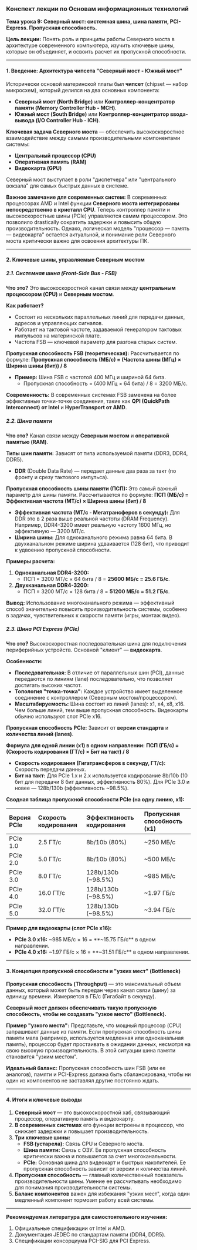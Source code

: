 ### **Конспект лекции по Основам информационных технологий**

**Тема урока 9: Северный мост: системная шина, шина памяти, PCI-Express. Пропускная способность.**

**Цель лекции:** Понять роль и принципы работы Северного моста в архитектуре современного компьютера, изучить ключевые шины, которые он объединяет, и освоить расчет их пропускной способности.

---

#### **1. Введение: Архитектура чипсета "Северный мост - Южный мост"**

Исторически основой материнской платы был **чипсет** (chipset — набор микросхем), который делился на два основных компонента:

*   **Северный мост (North Bridge)** или **Контроллер-концентратор памяти (Memory Controller Hub - MCH)**.
*   **Южный мост (South Bridge)** или **Контроллер-концентратор ввода-вывода (I/O Controller Hub - ICH)**.

**Ключевая задача Северного моста** — обеспечить высокоскоростное взаимодействие между самыми производительными компонентами системы:
*   **Центральный процессор (CPU)**
*   **Оперативная память (RAM)**
*   **Видеокарта (GPU)**

Северный мост выступает в роли "диспетчера" или "центрального вокзала" для самых быстрых данных в системе.

**Важное замечание для современных систем:** В современных процессорах AMD и Intel функции **Северного моста интегрированы непосредственно в кристалл CPU**. Теперь контроллер памяти и высокоскоростные шины (PCIe) управляются самим процессором. Это позволило drastically сократить задержки и повысить общую производительность. Однако, логическая модель "процессор — память — видеокарта" остается актуальной, и понимание роли Северного моста критически важно для освоения архитектуры ПК.

---

#### **2. Ключевые шины, управляемые Северным мостом**

##### **2.1. Системная шина (Front-Side Bus - FSB)**

**Что это?** Это высокоскоростной канал связи между **центральным процессором (CPU)** и **Северным мостом**.

**Как работает?**
*   Состоит из нескольких параллельных линий для передачи данных, адресов и управляющих сигналов.
*   Работает на тактовой частоте, задаваемой генератором тактовых импульсов на материнской плате.
*   Частота FSB — ключевой параметр для разгона старых систем.

**Пропускная способность FSB (теоретическая):**
Рассчитывается по формуле:
**Пропускная способность (МБ/с) = (Частота шины (МГц) × Ширина шины (бит)) / 8**

*   **Пример:** Шина FSB с частотой 400 МГц и шириной 64 бита.
    *   Пропускная способность = (400 МГц × 64 бита) / 8 = 3200 МБ/с.

**Современность:** В современных системах FSB заменена на более эффективные точки-точке соединения, такие как **QPI (QuickPath Interconnect) от Intel** и **HyperTransport от AMD**.

##### **2.2. Шина памяти**

**Что это?** Канал связи между **Северным мостом** и **оперативной памятью (RAM)**.

**Типы шин памяти:** Зависят от типа используемой памяти (DDR3, DDR4, DDR5).
*   **DDR** (Double Data Rate) — передает данные два раза за такт (по фронту и срезу тактового импульса).

**Пропускная способность шины памяти (ПСП):**
Это самый важный параметр для шины памяти. Рассчитывается по формуле:
**ПСП (МБ/с) = Эффективная частота (МТ/с) × Ширина шины (бит) / 8**

*   **Эффективная частота (МТ/с - Мегатрансферов в секунду):** Для DDR это в 2 раза выше реальной частоты (DRAM Frequency). Например, DDR4-3200 имеет реальную частоту 1600 МГц, но эффективную — 3200 МТ/с.
*   **Ширина шины:** Для одноканального режима равна 64 бита. В двухканальном режиме ширина удваивается (128 бит), что приводит к удвоению пропускной способности.

**Примеры расчета:**
1.  **Одноканальная DDR4-3200:**
    *   ПСП = 3200 МТ/с × 64 бита / 8 = **25600 МБ/с = 25.6 ГБ/с**.
2.  **Двухканальная DDR4-3200:**
    *   ПСП = 3200 МТ/с × 128 бита / 8 = **51200 МБ/с = 51.2 ГБ/с**.

**Вывод:** Использование многоканального режима — эффективный способ значительно повысить производительность системы, особенно в задачах, чувствительных к скорости памяти (игры, монтаж видео).

##### **2.3. Шина PCI Express (PCIe)**

**Что это?** Высокоскоростная последовательная шина для подключения периферийных устройств. Основной "клиент" — **видеокарта**.

**Особенности:**
*   **Последовательная:** В отличие от параллельных шин (PCI), данные передаются по линиям (lane) последовательно, что позволяет достигать высоких частот.
*   **Топология "точка-точка":** Каждое устройство имеет выделенное соединение с контроллером (Северным мостом/процессором).
*   **Масштабируемость:** Шина состоит из линий (lanes): x1, x4, x8, x16. Чем больше линий, тем выше пропускная способность. Видеокарты обычно используют слот PCIe x16.

**Пропускная способность PCIe:**
Зависит от **версии стандарта** и **количества линий (lanes)**.

**Формула для одной линии (x1) в одном направлении:**
**ПСП (ГБ/с) = (Скорость кодирования (ГТ/с) × Бит на такт) / 8**

*   **Скорость кодирования (Гигатрансферов в секунду, ГТ/с):** Скорость передачи данных.
*   **Бит на такт:** Для PCIe 1.x и 2.x используется кодирование 8b/10b (10 бит для передачи 8 бит данных, эффективность 80%). Для PCIe 3.0 и новее — 128b/130b (эффективность ~98.5%).

**Сводная таблица пропускной способности PCIe (на одну линию, x1):**

| Версия PCIe | Скорость кодирования | Эффективность кодирования | Пропускная способность (x1) |
| :---------- | :-------------------- | :------------------------- | :--------------------------- |
| PCIe 1.0    | 2.5 ГТ/с              | 8b/10b (80%)               | ~250 МБ/с                   |
| PCIe 2.0    | 5.0 ГТ/с              | 8b/10b (80%)               | ~500 МБ/с                   |
| PCIe 3.0    | 8.0 ГТ/с              | 128b/130b (~98.5%)         | ~985 МБ/с                   |
| PCIe 4.0    | 16.0 ГТ/с             | 128b/130b (~98.5%)         | ~1.97 ГБ/с                  |
| PCIe 5.0    | 32.0 ГТ/с             | 128b/130b (~98.5%)         | ~3.94 ГБ/с                  |

**Пример для видеокарты (слот PCIe x16):**
*   **PCIe 3.0 x16:** ~985 МБ/с × 16 = **~15.75 ГБ/с** в одном направлении.
*   **PCIe 4.0 x16:** ~1.97 ГБ/с × 16 = **~31.51 ГБ/с** в одном направлении.

---

#### **3. Концепция пропускной способности и "узких мест" (Bottleneck)**

**Пропускная способность (Throughput)** — это максимальный объем данных, который может быть передан через канал связи (шину) за единицу времени. Измеряется в ГБ/с (Гигабайт в секунду).

**Северный мост должен обеспечивать такую пропускную способность, чтобы не создавать "узкое место" (Bottleneck).**

**Пример "узкого места":**
Представьте, что мощный процессор (CPU) запрашивает данные из памяти. Если пропускная способность шины памяти мала (например, используется медленная или одноканальная память), процессор будет простаивать в ожидании данных, несмотря на свою высокую производительность. В этой ситуации шина памяти становится "узким местом".

**Идеальный баланс:** Пропускная способность шин FSB (или ее аналогов), памяти и PCI-Express должна быть сбалансирована, чтобы ни один из компонентов не заставлял другие постоянно ждать.

---

#### **4. Итоги и ключевые выводы**

1.  **Северный мост** — это высокоскоростной хаб, связывающий процессор, оперативную память и видеокарту.
2.  **В современных системах** его функции встроены в процессор, что снижает задержки и повышает производительность.
3.  **Три ключевые шины:**
    *   **FSB (устарела):** Связь CPU и Северного моста.
    *   **Шина памяти:** Связь с ОЗУ. Ее пропускная способность критически важна и повышается за счет многоканальности.
    *   **PCIe:** Основная шина для видеокарт и быстрых накопителей. Ее пропускная способность зависит от версии и количества линий.
4.  **Пропускная способность** — главный количественный показатель производительности шины. Умение ее рассчитывать необходимо для понимания производительности системы.
5.  **Баланс компонентов** важен для избежания "узких мест", когда один медленный компонент тормозит работу всей системы.

---
**Рекомендуемая литература для самостоятельного изучения:**
1.  Официальные спецификации от Intel и AMD.
2.  Документация JEDEC по стандартам памяти (DDR4, DDR5).
3.  Спецификации консорциума PCI-SIG для PCI Express.